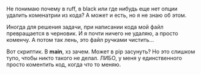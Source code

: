 Не понимаю почему в ruff, в black или где нибудь еще нет опции удалить коменатрии из кода?
А может и есть, но я не знаю об этом.

Иногда для решения задачи, при написании кода мой файл превращается в черновик.
И я почти ничего не удаляю, а просто коменчу. А потом так лень, это файл ручками чистить...

Вот скриптик. В __main__, хз зачем. Может в pip засунуть? 
Но это слишком тупо, чтобы никто такого не делал. ЛИБО, у меня у единственного просто коментить код, когда что то меняю.